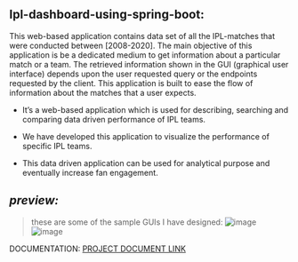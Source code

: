 ## Ipl-dashboard-using-spring-boot:
This web-based application contains data set of all the IPL-matches that were conducted between [2008-2020]. The main objective of this application is be a dedicated medium to get information about a particular match or a team. The retrieved information shown in the GUI (graphical user interface) depends upon the user requested query or the endpoints requested by the client. This application is built to ease the flow of information about the matches that a user expects.

-	It’s a web-based application which is used for describing, searching and comparing data driven performance of IPL teams.  

-	We have developed this application to visualize the performance of specific IPL teams. 

-	This data driven application can be used for analytical purpose and eventually increase fan engagement.


## *preview:*
>these are some of the sample GUIs I have designed: 
![image](https://user-images.githubusercontent.com/65614791/208179010-82f4a7ab-2269-47fc-9848-95e55042a0a2.png)
![image](https://user-images.githubusercontent.com/65614791/208179025-eb682f21-89c3-49b8-a9cc-b732895437a5.png)

DOCUMENTATION:
<a href="https://drive.google.com/file/d/1gJrNJqNyj3L0jdstmm3LxTCh_DUjXrWf/view?usp=sharing">PROJECT DOCUMENT LINK<a/>
